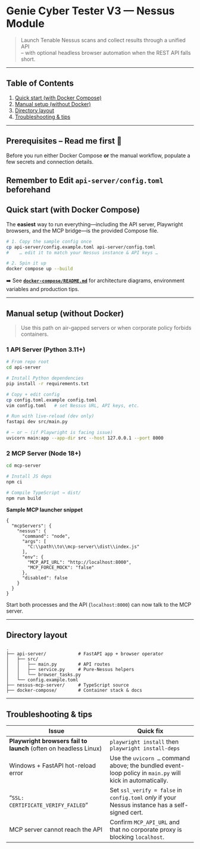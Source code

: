 # Genie Cyber Tester V3 — **Nessus Module**

> Launch Tenable Nessus scans and collect results through a unified API  
> – with optional headless browser automation when the REST API falls short.

---

## Table of Contents
1. [Quick start (with Docker Compose)](#quick-start-with-docker-compose)
2. [Manual setup (without Docker)](#manual-setup-without-docker)
3. [Directory layout](#directory-layout)
4. [Troubleshooting & tips](#troubleshooting--tips)

---

## Prerequisites – **Read me first 👀**

Before you run either Docker Compose **or** the manual workflow,
populate a few secrets and connection details.

## Remember to Edit `api-server/config.toml` beforehand

## Quick start (with Docker Compose)

The **easiest** way to run everything—including the API server, Playwright
browsers, and the MCP bridge—is the provided Compose file.

```bash
# 1. Copy the sample config once
cp api-server/config.example.toml api-server/config.toml
#    … edit it to match your Nessus instance & API keys …

# 2. Spin it up
docker compose up --build
````

➡️ See **[`docker-compose/README.md`](docker-compose/README.md)** for
architecture diagrams, environment variables and production tips.

---

## Manual setup (without Docker)

> Use this path on air-gapped servers or when corporate policy forbids
> containers.

### 1  API Server (Python 3.11+)

```bash
# From repo root
cd api-server

# Install Python dependencies
pip install -r requirements.txt

# Copy + edit config
cp config.toml.example config.toml
vim config.toml   # set Nessus URL, API keys, etc.

# Run with live-reload (dev only)
fastapi dev src/main.py

# — or — (if Playwright is facing issue)
uvicorn main:app --app-dir src --host 127.0.0.1 --port 8000
```

### 2  MCP Server (Node 18+)

```bash
cd mcp-server

# Install JS deps
npm ci

# Compile TypeScript → dist/
npm run build
```

**Sample MCP launcher snippet**

```jsonc
{
  "mcpServers": {
    "nessus": {
      "command": "node",
      "args": [
        "C:\\path\\to\\mcp-server\\dist\\index.js"
      ],
      "env": {
        "MCP_API_URL": "http://localhost:8000",
        "MCP_FORCE_MOCK": "false"
      },
      "disabled": false
    }
  }
}
```

Start both processes and the API (`localhost:8000`) can now
talk to the MCP server.

---

## Directory layout

```
.
├── api-server/            # FastAPI app + browser operator
│   ├── src/
│   │   ├── main.py        # API routes
│   │   ├── service.py     # Pure-Nessus helpers
│   │   └── browser_tasks.py
│   └── config.example.toml
├── nessus-mcp-server/     # TypeScript source
├── docker-compose/        # Container stack & docs
```

---

## Troubleshooting & tips

| Issue                                                            | Quick fix                                                                                                 |
| ---------------------------------------------------------------- | --------------------------------------------------------------------------------------------------------- |
| **Playwright browsers fail to launch** (often on headless Linux) | `playwright install` then `playwright install-deps`                                                       |
| Windows + FastAPI hot-reload error                               | Use the `uvicorn …` command above; the bundled event-loop policy in `main.py` will kick in automatically. |
| “`SSL: CERTIFICATE_VERIFY_FAILED`”                               | Set `ssl_verify = false` in `config.toml` *only* if your Nessus instance has a self-signed cert.          |
| MCP server cannot reach the API                                  | Confirm `MCP_API_URL` and that no corporate proxy is blocking `localhost`.                                |


